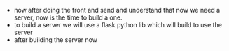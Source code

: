 * now after doing the front and send and understand that now we need a server, now is the time to build a one.
* to build a server we will use a flask python lib which will build to use the server
* after building the server now 